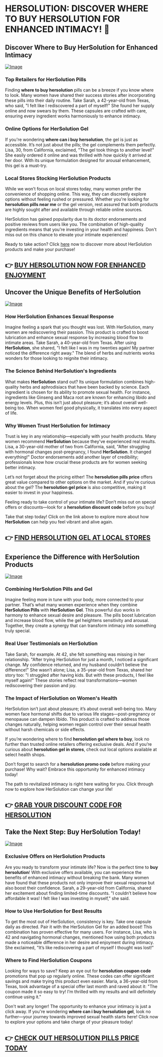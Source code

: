 # HERSOLUTION: DISCOVER WHERE TO BUY HERSOLUTION FOR ENHANCED INTIMACY! 💖

## Discover Where to Buy HerSolution for Enhanced Intimacy

[![Image](https://www2.sellhealth.com/231/hs-order-button.jpg)](https://gchaffi.com/NpctPm1n)

### Top Retailers for HerSolution Pills  
Finding **where to buy hersolution** pills can be a breeze if you know where to look. Many women have shared their success stories after incorporating these pills into their daily routine. Take Sarah, a 42-year-old from Texas, who said, "I felt like I rediscovered a part of myself!" She found her supply online and now swears by them. These capsules are crafted with care, ensuring every ingredient works harmoniously to enhance intimacy.

### Online Options for HerSolution Gel  
If you're wondering **where can i buy hersolution**, the gel is just as accessible. It’s not just about the pills; the gel complements them perfectly. Lisa, 30, from California, exclaimed, "The gel took things to another level!" She easily ordered it online and was thrilled with how quickly it arrived at her door. With its unique formulation designed for arousal enhancement, this gel is a must-try.

### Local Stores Stocking HerSolution Products  
While we won’t focus on local stores today, many women prefer the convenience of shopping online. This way, they can discreetly explore options without feeling rushed or pressured. Whether you're looking for **hersolution pills near me** or the gel version, rest assured that both products are highly sought after and available through reliable online sources.

HerSolution has gained popularity due to its doctor endorsements and positive reviews from users like you. The combination of high-quality ingredients means that you're investing in your health and happiness. Don't miss out on this chance to elevate your intimate experiences!

Ready to take action? Click [here](https://gchaffi.com/NpctPm1n) now to discover more about HerSolution products and make your purchase!



## 👉 [BUY HERSOLUTION NOW FOR ENHANCED ENJOYMENT](https://gchaffi.com/NpctPm1n)

## Uncover the Unique Benefits of HerSolution
[![Image](https://www2.sellhealth.com/231/hersol600x180_A.jpg)](https://gchaffi.com/NpctPm1n)

### How HerSolution Enhances Sexual Response  
Imagine feeling a spark that you thought was lost. With HerSolution, many women are rediscovering their passion. This product is crafted to boost lubrication and enhance sexual response by increasing blood flow to intimate areas. Take Sarah, a 40-year-old from Texas. After using **HerSolution**, she shared, "I felt like I was in my twenties again! My partner noticed the difference right away." The blend of herbs and nutrients works wonders for those looking to reignite their intimacy.

### The Science Behind HerSolution's Ingredients  
What makes **HerSolution** stand out? Its unique formulation combines high-quality herbs and aphrodisiacs that have been backed by science. Each ingredient is chosen for its ability to promote sexual health. For instance, ingredients like Ginseng and Maca root are known for enhancing libido and energy levels. Plus, this isn’t just about pleasure; it’s about overall well-being too. When women feel good physically, it translates into every aspect of life.

### Why Women Trust HerSolution for Intimacy  
Trust is key in any relationship—especially with your health products. Many women recommend **HerSolution** because they’ve experienced real results. Lisa, a 30-year-old mother of two from California, said, "After struggling with hormonal changes post-pregnancy, I found **HerSolution**. It changed everything!" Doctor endorsements add another layer of credibility; professionals know how crucial these products are for women seeking better intimacy.

Let’s not forget about the pricing either! The **hersolution pills price** offers great value compared to other options on the market. And if you're curious about the gel? The **hersolution gel price** is also competitive, making it easier to invest in your happiness.

Feeling ready to take control of your intimate life? Don’t miss out on special offers or discounts—look for a **hersolution discount code** before you buy!

Take that step today! Click on the link above to explore more about how **HerSolution** can help you feel vibrant and alive again.



## 👉 [FIND HERSOLUTION GEL AT LOCAL STORES](https://gchaffi.com/NpctPm1n)

## Experience the Difference with HerSolution Products  
[![Image](https://www2.sellhealth.com/231/hersol160x200_A.jpg)](https://gchaffi.com/NpctPm1n)  

### Combining HerSolution Pills and Gel  
Imagine feeling more in tune with your body, more connected to your partner. That’s what many women experience when they combine **HerSolution Pills** with **HerSolution Gel**. This powerful duo works in harmony to enhance sexual desire and pleasure. The pills boost lubrication and increase blood flow, while the gel heightens sensitivity and arousal. Together, they create a synergy that can transform intimacy into something truly special.

### Real User Testimonials on HerSolution  
Take Sarah, for example. At 42, she felt something was missing in her relationship. "After trying HerSolution for just a month, I noticed a significant change. My confidence returned, and my husband couldn’t believe the difference!" She wasn’t alone; Lisa, a 35-year-old from Texas, shared her story too: "I struggled after having kids. But with these products, I feel like myself again!" These stories reflect real transformations—women rediscovering their passion and joy.

### The Impact of HerSolution on Women's Health  
HerSolution isn’t just about pleasure; it’s about overall well-being too. Many women face hormonal shifts due to various life stages—post-pregnancy or menopause can dampen libido. This product is crafted to address those changes naturally, helping women regain control over their sexual health without harsh chemicals or side effects.

If you’re wondering where to find **hersolution gel where to buy**, look no further than trusted online retailers offering exclusive deals. And if you’re curious about **hersolution gel in stores**, check out local options available at select health shops.

Don’t forget to search for a **hersolution promo code** before making your purchase! Why wait? Embrace this opportunity for enhanced intimacy today!

The path to revitalized intimacy is right here waiting for you. Click through now to explore how HerSolution can change your life!



## 👉 [GRAB YOUR DISCOUNT CODE FOR HERSOLUTION](https://gchaffi.com/NpctPm1n)

## Take the Next Step: Buy HerSolution Today!

[![Image](https://www2.sellhealth.com/231/HerSol_logo_500px120px.jpg)](https://gchaffi.com/NpctPm1n)

### Exclusive Offers on HerSolution Products  
Are you ready to transform your intimate life? Now is the perfect time to **buy hersolution**! With exclusive offers available, you can experience the benefits of enhanced intimacy without breaking the bank. Many women have found that these products not only improve their sexual response but also boost their confidence. Sarah, a 29-year-old from California, shared her excitement about finding limited-time discounts. "I couldn’t believe how affordable it was! I felt like I was investing in myself," she said.

### How to Use HerSolution for Best Results  
To get the most out of HerSolution, consistency is key. Take one capsule daily as directed. Pair it with the HerSolution Gel for an added boost! This combination has proven effective for many users. For instance, Lisa, who is 42 and navigating hormonal changes, mentioned how using both products made a noticeable difference in her desire and enjoyment during intimacy. She exclaimed, "It’s like rediscovering a part of myself I thought was lost!"

### Where to Find HerSolution Coupons  
Looking for ways to save? Keep an eye out for **hersolution coupon code** promotions that pop up regularly online. These codes can offer significant savings and make trying this product even easier. Maria, a 36-year-old from Texas, took advantage of a special offer last month and raved about it: "The coupon made it so easy to try! I’m thrilled with my results and will definitely continue using it." 

Don't wait any longer! The opportunity to enhance your intimacy is just a click away. If you're wondering **where can i buy hersolution gel**, look no further—your journey towards improved sexual health starts here! Click now to explore your options and take charge of your pleasure today!



## 👉 [CHECK OUT HERSOLUTION PILLS PRICE TODAY](https://gchaffi.com/NpctPm1n)